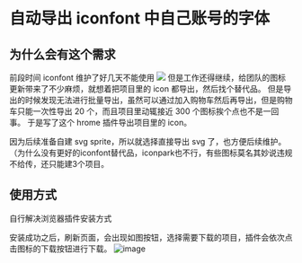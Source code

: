 # 自动导出 iconfont 中自己账号的字体

## 为什么会有这个需求
前段时间 iconfont 维护了好几天不能使用 
![](https://p3-juejin.byteimg.com/tos-cn-i-k3u1fbpfcp/13b1b5b10d37486bb85348bd60513d24~tplv-k3u1fbpfcp-zoom-in-crop-mark:3024:0:0:0.awebp)
但是工作还得继续，给团队的图标更新带来了不少麻烦，就想着把项目里的 icon 都导出，然后找个替代品。
但是导出的时候发现无法进行批量导出，虽然可以通过加入购物车然后再导出，但是购物车只能一次性导出 20 个，而且项目里动辄接近 300 个图标挨个点也不是一回事。
于是写了这个 hrome 插件导出项目里的 icon。

因为后续准备自建 svg sprite，所以就选择直接导出 svg 了，也方便后续维护。（为什么没有更好的iconfont替代品，iconpark也不行，有些图标莫名其妙说违规不给传，还只能建3个项目。

## 使用方式
自行解决浏览器插件安装方式

安装成功之后，刷新页面，会出现如图按钮，选择需要下载的项目，插件会依次点击图标的下载按钮进行下载。
![image](https://user-images.githubusercontent.com/1334025/177157844-f0eddb12-daae-4636-89e1-e4e799fd19a6.png)
